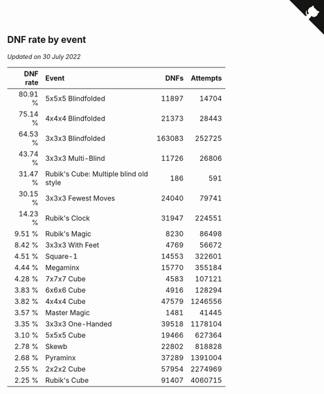 ## DNF rate by event

*Updated on 30 July 2022*

| DNF rate | Event | DNFs | Attempts |
| ---: | :--- | ---: | ---: |
| 80.91 % | 5x5x5 Blindfolded | 11897 | 14704 |
| 75.14 % | 4x4x4 Blindfolded | 21373 | 28443 |
| 64.53 % | 3x3x3 Blindfolded | 163083 | 252725 |
| 43.74 % | 3x3x3 Multi-Blind | 11726 | 26806 |
| 31.47 % | Rubik's Cube: Multiple blind old style | 186 | 591 |
| 30.15 % | 3x3x3 Fewest Moves | 24040 | 79741 |
| 14.23 % | Rubik's Clock | 31947 | 224551 |
| 9.51 % | Rubik's Magic | 8230 | 86498 |
| 8.42 % | 3x3x3 With Feet | 4769 | 56672 |
| 4.51 % | Square-1 | 14553 | 322601 |
| 4.44 % | Megaminx | 15770 | 355184 |
| 4.28 % | 7x7x7 Cube | 4583 | 107121 |
| 3.83 % | 6x6x6 Cube | 4916 | 128294 |
| 3.82 % | 4x4x4 Cube | 47579 | 1246556 |
| 3.57 % | Master Magic | 1481 | 41445 |
| 3.35 % | 3x3x3 One-Handed | 39518 | 1178104 |
| 3.10 % | 5x5x5 Cube | 19466 | 627364 |
| 2.78 % | Skewb | 22802 | 818828 |
| 2.68 % | Pyraminx | 37289 | 1391004 |
| 2.55 % | 2x2x2 Cube | 57954 | 2274969 |
| 2.25 % | Rubik's Cube | 91407 | 4060715 |


<a href="https://github.com/jonatanklosko/wca_statistics" class="github-corner" aria-label="View source on Github"><svg width="80" height="80" viewBox="0 0 250 250" style="fill:#151513; color:#fff; position: absolute; top: 0; border: 0; right: 0;" aria-hidden="true"><path d="M0,0 L115,115 L130,115 L142,142 L250,250 L250,0 Z"></path><path d="M128.3,109.0 C113.8,99.7 119.0,89.6 119.0,89.6 C122.0,82.7 120.5,78.6 120.5,78.6 C119.2,72.0 123.4,76.3 123.4,76.3 C127.3,80.9 125.5,87.3 125.5,87.3 C122.9,97.6 130.6,101.9 134.4,103.2" fill="currentColor" style="transform-origin: 130px 106px;" class="octo-arm"></path><path d="M115.0,115.0 C114.9,115.1 118.7,116.5 119.8,115.4 L133.7,101.6 C136.9,99.2 139.9,98.4 142.2,98.6 C133.8,88.0 127.5,74.4 143.8,58.0 C148.5,53.4 154.0,51.2 159.7,51.0 C160.3,49.4 163.2,43.6 171.4,40.1 C171.4,40.1 176.1,42.5 178.8,56.2 C183.1,58.6 187.2,61.8 190.9,65.4 C194.5,69.0 197.7,73.2 200.1,77.6 C213.8,80.2 216.3,84.9 216.3,84.9 C212.7,93.1 206.9,96.0 205.4,96.6 C205.1,102.4 203.0,107.8 198.3,112.5 C181.9,128.9 168.3,122.5 157.7,114.1 C157.9,116.9 156.7,120.9 152.7,124.9 L141.0,136.5 C139.8,137.7 141.6,141.9 141.8,141.8 Z" fill="currentColor" class="octo-body"></path></svg></a><style>.github-corner:hover .octo-arm{animation:octocat-wave 560ms ease-in-out}@keyframes octocat-wave{0%,100%{transform:rotate(0)}20%,60%{transform:rotate(-25deg)}40%,80%{transform:rotate(10deg)}}@media (max-width:500px){.github-corner:hover .octo-arm{animation:none}.github-corner .octo-arm{animation:octocat-wave 560ms ease-in-out}}</style>
